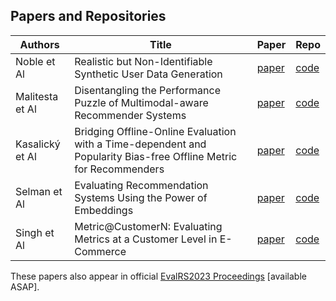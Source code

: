 
## Papers and Repositories

Authors | Title | Paper | Repo |
--- | --- | --- | ---
Noble et Al | Realistic but Non-Identifiable Synthetic User Data Generation | [paper](/final_papers/EVALRS2023_paper_1.pdf) | [code]() 
Malitesta et Al | Disentangling the Performance Puzzle of Multimodal-aware Recommender Systems | [paper](/final_papers/EVALRS2023_paper_2.pdf) | [code]() 
Kasalický et Al | Bridging Offline-Online Evaluation with a Time-dependent and Popularity Bias-free Offline Metric for Recommenders | [paper](/final_papers/EVALRS2023_paper_3.pdf)| [code]() 
Selman et Al | Evaluating Recommendation Systems Using the Power of Embeddings | [paper](/final_papers/EVALRS2023_paper_4.pdf) | [code]() 
Singh et Al | Metric@CustomerN: Evaluating Metrics at a Customer Level in E-Commerce | [paper](/final_papers/EVALRS2023_paper_5.pdf) | [code]()


These papers also appear in official [EvalRS2023 Proceedings](https://ceur-ws.org/Vol-xxxx/) [available ASAP].
